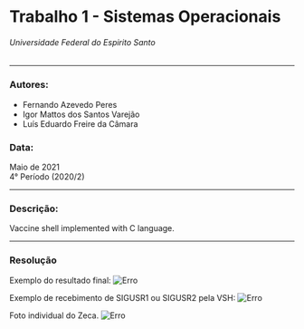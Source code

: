 # Trabalho 1 - Sistemas Operacionais
###### Universidade Federal do Espirito Santo

---
### Autores:
* Fernando Azevedo Peres
* Igor Mattos dos Santos Varejão
* Luís Eduardo Freire da Câmara

### Data:
Maio de 2021 <br>
4° Período (2020/2)

---
### Descrição:
Vaccine shell implemented with C language.

---
### Resolução

Exemplo do resultado final:
![Erro](https://github.com/ivarejao/T1-SO/blob/main/imagens/Implementação.png "Diagrama UML")


Exemplo de recebimento de SIGUSR1 ou SIGUSR2 pela VSH:
![Erro](https://github.com/ivarejao/T1-SO/blob/main/imagens/Recebeu_Sinal.png "Diagrama UML")


Foto individual do Zeca.
![Erro](https://github.com/ivarejao/T1-SO/blob/main/imagens/Zeca.png "Diagrama UML")
